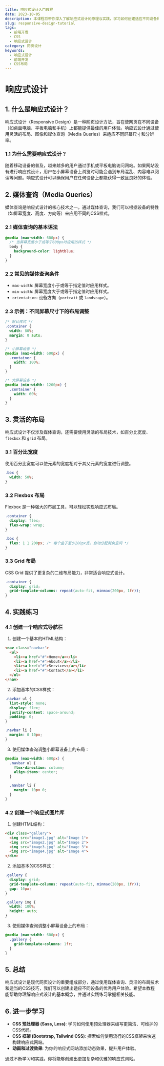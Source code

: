 ```yaml
---
title: 响应式设计入门教程
date: 2023-10-05
description: 本课程将带你深入了解响应式设计的原理与实践，学习如何创建适应不同设备和屏幕尺寸的网页布局。
slug: responsive-design-tutorial
tags:
  - 前端开发
  - CSS
  - 响应式设计
category: 网页设计
keywords:
  - 响应式设计
  - 前端开发
  - CSS布局
---
```


# 响应式设计

## 1. 什么是响应式设计？

响应式设计（Responsive Design）是一种网页设计方法，旨在使网页在不同设备（如桌面电脑、平板电脑和手机）上都能提供最佳的用户体验。响应式设计通过使用灵活的布局、图像和媒体查询（Media Queries）来适应不同屏幕尺寸和分辨率。

### 1.1 为什么需要响应式设计？

随着移动设备的普及，越来越多的用户通过手机或平板电脑访问网站。如果网站没有进行响应式设计，用户在小屏幕设备上浏览时可能会遇到布局混乱、内容难以阅读等问题。响应式设计可以确保用户在任何设备上都能获得一致且良好的体验。

## 2. 媒体查询（Media Queries）

媒体查询是响应式设计的核心技术之一。通过媒体查询，我们可以根据设备的特性（如屏幕宽度、高度、方向等）来应用不同的CSS样式。

### 2.1 媒体查询的基本语法

```css
@media (max-width: 600px) {
  /* 当屏幕宽度小于或等于600px时应用的样式 */
  body {
    background-color: lightblue;
  }
}
```

### 2.2 常见的媒体查询条件

- `max-width`: 屏幕宽度小于或等于指定值时应用样式。
- `min-width`: 屏幕宽度大于或等于指定值时应用样式。
- `orientation`: 设备方向（`portrait` 或 `landscape`）。

### 2.3 示例：不同屏幕尺寸下的布局调整

```css
/* 默认样式 */
.container {
  width: 80%;
  margin: 0 auto;
}

/* 小屏幕设备 */
@media (max-width: 600px) {
  .container {
    width: 100%;
  }
}

/* 大屏幕设备 */
@media (min-width: 1200px) {
  .container {
    width: 60%;
  }
}
```

## 3. 灵活的布局

响应式设计不仅涉及媒体查询，还需要使用灵活的布局技术，如百分比宽度、`flexbox` 和 `grid` 布局。

### 3.1 百分比宽度

使用百分比宽度可以使元素的宽度相对于其父元素的宽度进行调整。

```css
.box {
  width: 50%;
}
```

### 3.2 Flexbox 布局

Flexbox 是一种强大的布局工具，可以轻松实现响应式布局。

```css
.container {
  display: flex;
  flex-wrap: wrap;
}

.box {
  flex: 1 1 200px; /* 每个盒子至少200px宽，自动分配剩余空间 */
}
```

### 3.3 Grid 布局

CSS Grid 提供了更复杂的二维布局能力，非常适合响应式设计。

```css
.container {
  display: grid;
  grid-template-columns: repeat(auto-fit, minmax(200px, 1fr));
}
```

## 4. 实践练习

### 4.1 创建一个响应式导航栏

1. 创建一个基本的HTML结构：

```html
<nav class="navbar">
  <ul>
    <li><a href="#">Home</a></li>
    <li><a href="#">About</a></li>
    <li><a href="#">Services</a></li>
    <li><a href="#">Contact</a></li>
  </ul>
</nav>
```

2. 添加基本的CSS样式：

```css
.navbar ul {
  list-style: none;
  display: flex;
  justify-content: space-around;
  padding: 0;
}

.navbar li {
  margin: 0 10px;
}
```

3. 使用媒体查询调整小屏幕设备上的布局：

```css
@media (max-width: 600px) {
  .navbar ul {
    flex-direction: column;
    align-items: center;
  }

  .navbar li {
    margin: 10px 0;
  }
}
```

### 4.2 创建一个响应式图片库

1. 创建HTML结构：

```html
<div class="gallery">
  <img src="image1.jpg" alt="Image 1">
  <img src="image2.jpg" alt="Image 2">
  <img src="image3.jpg" alt="Image 3">
  <img src="image4.jpg" alt="Image 4">
</div>
```

2. 添加基本的CSS样式：

```css
.gallery {
  display: grid;
  grid-template-columns: repeat(auto-fit, minmax(200px, 1fr));
  gap: 10px;
}

.gallery img {
  width: 100%;
  height: auto;
}
```

3. 使用媒体查询调整小屏幕设备上的布局：

```css
@media (max-width: 600px) {
  .gallery {
    grid-template-columns: 1fr;
  }
}
```

## 5. 总结

响应式设计是现代网页设计的重要组成部分，通过使用媒体查询、灵活的布局技术和适当的CSS技巧，我们可以创建出适应不同设备的优秀用户体验。希望本教程能帮助你理解响应式设计的基本概念，并通过实践练习掌握相关技能。

## 6. 进一步学习

- **CSS 预处理器 (Sass, Less)**: 学习如何使用预处理器来编写更简洁、可维护的CSS代码。
- **CSS 框架 (Bootstrap, Tailwind CSS)**: 探索如何使用流行的CSS框架来快速构建响应式网站。
- **动画和过渡效果**: 为你的响应式网站添加动态效果，提升用户体验。

通过不断学习和实践，你将能够创建出更加复杂和优雅的响应式网站。